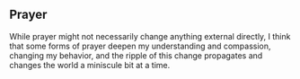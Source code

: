 ## Prayer

While prayer might not necessarily change anything external directly, I think that some forms of prayer deepen my understanding and compassion, changing my behavior, and the ripple of this change propagates and changes the world a miniscule bit at a time.


